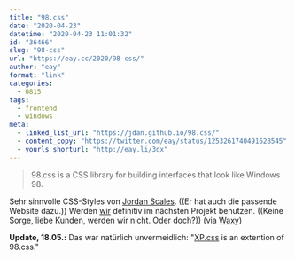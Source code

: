```yaml
---
title: "98.css"
date: "2020-04-23"
datetime: "2020-04-23 11:01:32"
id: "36466"
slug: "98-css"
url: "https://eay.cc/2020/98-css/"
author: "eay"
format: "link"
categories:
  - 0815
tags:
  - frontend
  - windows
meta:
  - linked_list_url: "https://jdan.github.io/98.css/"
  - content_copy: "https://twitter.com/eay/status/1253261740491628545"
  - yourls_shorturl: "http://eay.li/3dx"
---
```


> 98.css is a CSS library for building interfaces that look like Windows 98.

Sehr sinnvolle CSS-Styles von [Jordan Scales](https://jordanscales.com/). ((Er hat auch die passende Website dazu.)) Werden [wir](https://hypercode.de/) definitiv im nächsten Projekt benutzen. ((Keine Sorge, liebe Kunden, werden wir nicht. Oder doch?)) (via [Waxy](https://waxy.org/category/links/))

**Update, 18.05.:** Das war natürlich unvermeidlich: "[XP.css](https://botoxparty.github.io/XP.css/#intro) is an extention of 98.css."

